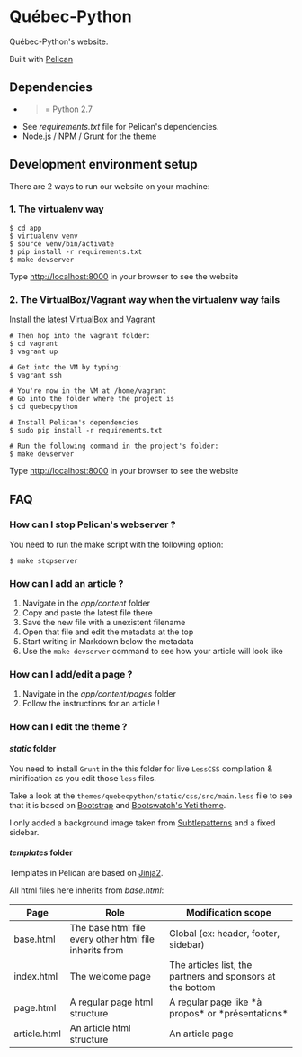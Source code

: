 # Québec-Python

Québec-Python's website.

Built with [Pelican](http://getpelican.com)

## Dependencies

* >= Python 2.7
* See *requirements.txt* file for Pelican's dependencies.
* Node.js / NPM / Grunt for the theme

## Development environment setup

There are 2 ways to run our website on your machine:

### 1. The virtualenv way

    $ cd app
    $ virtualenv venv
    $ source venv/bin/activate
    $ pip install -r requirements.txt
    $ make devserver

Type [http://localhost:8000](http://localhost:8000) in your browser to see the website

### 2. The VirtualBox/Vagrant way when the virtualenv way fails

Install the [latest VirtualBox](https://www.virtualbox.org/) and [Vagrant](http://www.vagrantup.com/)

    # Then hop into the vagrant folder:
    $ cd vagrant
    $ vagrant up

    # Get into the VM by typing:
    $ vagrant ssh

    # You're now in the VM at /home/vagrant
    # Go into the folder where the project is
    $ cd quebecpython

    # Install Pelican's dependencies
    $ sudo pip install -r requirements.txt

    # Run the following command in the project's folder:
    $ make devserver

Type [http://localhost:8000](http://localhost:8000) in your browser to see the website

## FAQ

### How can I stop Pelican's webserver ?

You need to run the make script with the following option:

    $ make stopserver

### How can I add an article ?

1. Navigate in the *app/content* folder
2. Copy and paste the latest file there
3. Save the new file with a unexistent filename
4. Open that file and edit the metadata at the top
5. Start writing in Markdown below the metadata
6. Use the ```make devserver``` command to see how your article will look like

### How can I add/edit a page ?

1. Navigate in the *app/content/pages* folder
2. Follow the instructions for an article !

### How can I edit the theme ?

#### *static* folder

You need to install ```Grunt``` in the this folder for live ```LessCSS``` compilation & minification as you edit those ```less``` files.

Take a look at the ```themes/quebecpython/static/css/src/main.less``` file to see that it is
based on [Bootstrap](http://getbootstrap.com/) and [Bootswatch's Yeti theme](http://bootswatch.com/yeti/).

I only added a background image taken from [Subtlepatterns](http://subtlepatterns.com/) and a fixed sidebar.

#### *templates* folder

Templates in Pelican are based on [Jinja2](http://jinja.pocoo.org/docs/).

All html files here inherits from *base.html*:

<table>
    <thead>
        <tr>
            <th>Page</th>
            <th>Role</th>
            <th>Modification scope</th>
        </tr>
    </thead>
    <tbody>
        <tr>
            <td>base.html</td>
            <td>The base html file every other html file inherits from</td>
            <td>Global (ex: header, footer, sidebar)</td>
        </tr>
        <tr>
            <td>index.html</td>
            <td>The welcome page</td>
            <td>The articles list, the partners and sponsors at the bottom</td>
        </tr>
        <tr>
            <td>page.html</td>
            <td>A regular page html structure</td>
            <td>A regular page like *à propos* or *présentations*</td>
        </tr>
        <tr>
            <td>article.html</td>
            <td>An article html structure</td>
            <td>An article page</td>
        </tr>
    </tbody>
</table>
